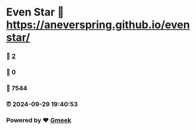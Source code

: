 # Even Star :link: https://aneverspring.github.io/evenstar/ 
### :page_facing_up: [2](https://aneverspring.github.io/evenstar//tag.html) 
### :speech_balloon: 0 
### :hibiscus: 7544 
### :alarm_clock: 2024-09-29 19:40:53 
### Powered by :heart: [Gmeek](https://github.com/Meekdai/Gmeek)
